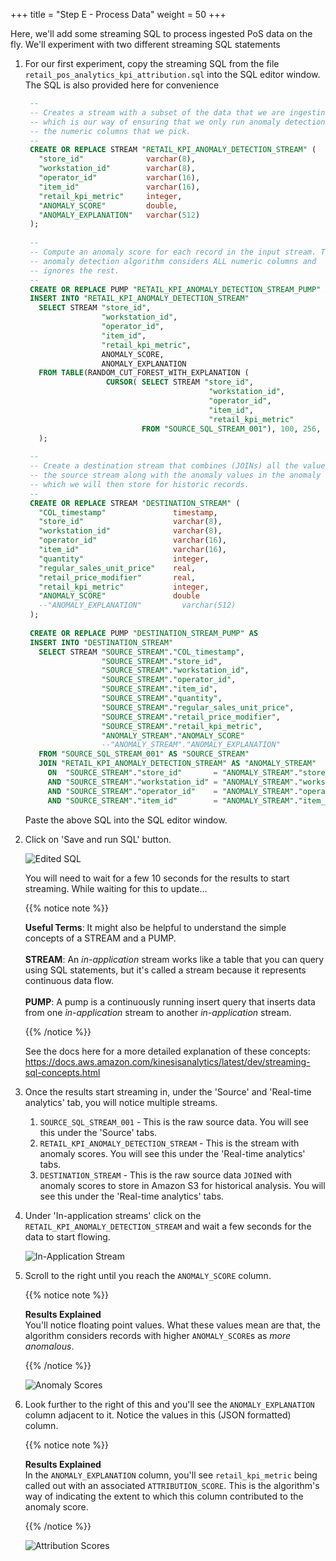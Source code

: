 +++
title = "Step E - Process Data"
weight = 50
+++ 

Here, we'll add some streaming SQL to process ingested PoS data on the fly. We'll experiment with two different streaming SQL statements
  
 
1. For our first experiment, copy the streaming SQL from the file ```retail_pos_analytics_kpi_attribution.sql``` into the SQL editor window. The SQL is also provided here for convenience

   ```sql
    --
    -- Creates a stream with a subset of the data that we are ingesting,
    -- which is our way of ensuring that we only run anomaly detection on
    -- the numeric columns that we pick.
    --
    CREATE OR REPLACE STREAM "RETAIL_KPI_ANOMALY_DETECTION_STREAM" (
      "store_id"              varchar(8),
      "workstation_id"        varchar(8),
      "operator_id"           varchar(16),
      "item_id"               varchar(16),
      "retail_kpi_metric"     integer,
      "ANOMALY_SCORE"         double,
      "ANOMALY_EXPLANATION"   varchar(512)
    );
    
    --
    -- Compute an anomaly score for each record in the input stream. The
    -- anomaly detection algorithm considers ALL numeric columns and
    -- ignores the rest.
    --
    CREATE OR REPLACE PUMP "RETAIL_KPI_ANOMALY_DETECTION_STREAM_PUMP" AS
    INSERT INTO "RETAIL_KPI_ANOMALY_DETECTION_STREAM"
      SELECT STREAM "store_id",
                    "workstation_id",
                    "operator_id",
                    "item_id",
                    "retail_kpi_metric",
                    ANOMALY_SCORE,
                    ANOMALY_EXPLANATION
      FROM TABLE(RANDOM_CUT_FOREST_WITH_EXPLANATION (
                     CURSOR( SELECT STREAM "store_id",
                                            "workstation_id",
                                            "operator_id",
                                            "item_id",
                                            "retail_kpi_metric"
                             FROM "SOURCE_SQL_STREAM_001"), 100, 256, 100000, 1, false)
      );
    
    --
    -- Create a destination stream that combines (JOINs) all the values in
    -- the source stream along with the anomaly values in the anomaly stream
    -- which we will then store for historic records.
    --
    CREATE OR REPLACE STREAM "DESTINATION_STREAM" (
      "COL_timestamp"               timestamp,
      "store_id"                    varchar(8),
      "workstation_id"              varchar(8),
      "operator_id"                 varchar(16),
      "item_id"                     varchar(16),
      "quantity"                    integer,
      "regular_sales_unit_price"    real,
      "retail_price_modifier"       real,
      "retail_kpi_metric"           integer,
      "ANOMALY_SCORE"               double
      --"ANOMALY_EXPLANATION"         varchar(512)
    );
    
    CREATE OR REPLACE PUMP "DESTINATION_STREAM_PUMP" AS
    INSERT INTO "DESTINATION_STREAM"
      SELECT STREAM "SOURCE_STREAM"."COL_timestamp",
                    "SOURCE_STREAM"."store_id",
                    "SOURCE_STREAM"."workstation_id",
                    "SOURCE_STREAM"."operator_id",
                    "SOURCE_STREAM"."item_id",
                    "SOURCE_STREAM"."quantity",
                    "SOURCE_STREAM"."regular_sales_unit_price",
                    "SOURCE_STREAM"."retail_price_modifier",
                    "SOURCE_STREAM"."retail_kpi_metric",
                    "ANOMALY_STREAM"."ANOMALY_SCORE"
                    --"ANOMALY_STREAM"."ANOMALY_EXPLANATION"
      FROM "SOURCE_SQL_STREAM_001" AS "SOURCE_STREAM"
      JOIN "RETAIL_KPI_ANOMALY_DETECTION_STREAM" AS "ANOMALY_STREAM"
        ON  "SOURCE_STREAM"."store_id"       = "ANOMALY_STREAM"."store_id"
        AND "SOURCE_STREAM"."workstation_id" = "ANOMALY_STREAM"."workstation_id"
        AND "SOURCE_STREAM"."operator_id"    = "ANOMALY_STREAM"."operator_id"
        AND "SOURCE_STREAM"."item_id"        = "ANOMALY_STREAM"."item_id";

   ```

   Paste the above SQL into the SQL editor window.
   
   
2. Click on 'Save and run SQL' button. 

   ![Edited SQL](/images/lab1/sql_editor.png)
   
   You will need to wait for a few 10 seconds for the results to start streaming. While waiting for this to update...
   
   {{% notice note %}}
      
   **Useful Terms**: It might also be helpful to understand the simple concepts of a STREAM and a PUMP.<br/><br/>
   **STREAM**: An *in-application* stream works like a table that you can query using SQL statements, but it's called a stream because it represents continuous data flow.<br/><br/>
   **PUMP**: A pump is a continuously running insert query that inserts data from one *in-application* stream to another *in-application* stream.

   {{% /notice %}}
   
   See the docs here for a more detailed explanation of these concepts: https://docs.aws.amazon.com/kinesisanalytics/latest/dev/streaming-sql-concepts.html


3. Once the results start streaming in, under the 'Source' and 'Real-time analytics' tab, you will notice multiple streams. 
   
   1. ```SOURCE_SQL_STREAM_001``` - This is the raw source data. You will see this under the 'Source' tabs. 
   2. ```RETAIL_KPI_ANOMALY_DETECTION_STREAM``` - This is the stream with anomaly scores. You will see this under the 'Real-time analytics' tabs. 
   3. ```DESTINATION_STREAM``` - This is the raw source data ```JOIN```ed with anomaly scores to store in Amazon S3 for historical analysis. You will see this under the 'Real-time analytics' tabs. 
   
   
4. Under 'In-application streams' click on the ```RETAIL_KPI_ANOMALY_DETECTION_STREAM``` and wait a few seconds for the data to start flowing.

   ![In-Application Stream](/images/lab1/in_application_streams.png)


5. Scroll to the right until you reach the ```ANOMALY_SCORE``` column. 

   {{% notice note %}}

   **Results Explained**   
   You'll notice floating point values. What these values mean are that, the algorithm considers records with higher ```ANOMALY_SCORE```s as *more anomalous*.
   
   {{% /notice %}} 

   ![Anomaly Scores](/images/lab1/anomaly_score.png)

6. Look further to the right of this and you'll see the ```ANOMALY_EXPLANATION``` column adjacent to it. Notice the values in this (JSON formatted) column. 

   {{% notice note %}}
   
   **Results Explained**  
   In the ```ANOMALY_EXPLANATION``` column, you'll see ```retail_kpi_metric``` being called out with an associated ```ATTRIBUTION_SCORE```. This is the algorithm's way of indicating the extent to which this column contributed to the anomaly score.
   
   {{% /notice %}}
   
   ![Attribution Scores](/images/lab1/kpi_attribution.png)   

